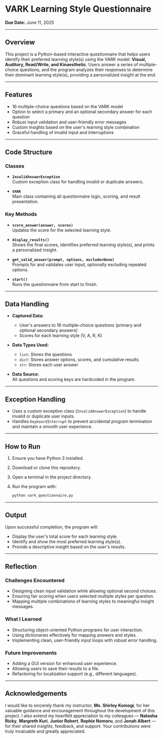 # VARK Learning Style Questionnaire

**Due Date:** June 11, 2025

---

## Overview

This project is a Python-based interactive questionnaire that helps users identify their preferred learning style(s) using the VARK model: **Visual, Auditory, Read/Write, and Kinaesthetic**. Users answer a series of multiple-choice questions, and the program analyzes their responses to determine their dominant learning style(s), providing a personalized insight at the end.

---

## Features

- 16 multiple-choice questions based on the VARK model
- Option to select a primary and an optional secondary answer for each question
- Robust input validation and user-friendly error messages
- Custom insights based on the user's learning style combination
- Graceful handling of invalid input and interruptions

---

## Code Structure

### Classes

- **`InvalidAnswerException`**  
  Custom exception class for handling invalid or duplicate answers.

- **`VARK`**  
  Main class containing all questionnaire logic, scoring, and result presentation.

### Key Methods

- **`score_answer(answer, scores)`**  
  Updates the score for the selected learning style.

- **`display_results()`**  
  Shows the final scores, identifies preferred learning style(s), and prints a personalized insight.

- **`get_valid_answer(prompt, options, exclude=None)`**  
  Prompts for and validates user input, optionally excluding repeated options.

- **`start()`**  
  Runs the questionnaire from start to finish.

---

## Data Handling

- **Captured Data:**
  - User's answers to 16 multiple-choice questions (primary and optional secondary answers)
  - Scores for each learning style (V, A, R, K)

- **Data Types Used:**
  - `list`: Stores the questions
  - `dict`: Stores answer options, scores, and cumulative results
  - `str`: Stores each user answer

- **Data Source:**  
  All questions and scoring keys are hardcoded in the program.

---

## Exception Handling

- Uses a custom exception class (`InvalidAnswerException`) to handle invalid or duplicate user inputs.
- Handles `KeyboardInterrupt` to prevent accidental program termination and maintain a smooth user experience.

---

## How to Run

1. Ensure you have Python 3 installed.
2. Download or clone this repository.
3. Open a terminal in the project directory.
4. Run the program with:

   ```sh
   python vark_questionnaire.py
   ```

---

## Output

Upon successful completion, the program will:
- Display the user's total score for each learning style.
- Identify and show the most preferred learning style(s).
- Provide a descriptive insight based on the user's results.

---

## Reflection

### Challenges Encountered

- Designing clean input validation while allowing optional second choices.
- Ensuring fair scoring when users selected multiple styles per question.
- Mapping multiple combinations of learning styles to meaningful insight messages.

### What I Learned

- Structuring object-oriented Python programs for user interaction.
- Using dictionaries effectively for mapping answers and styles.
- Implementing clean, user-friendly input loops with robust error handling.

### Future Improvements

- Adding a GUI version for enhanced user experience.
- Allowing users to save their results to a file.
- Refactoring for localization support (e.g., different languages).

---

## Acknowledgements

I would like to sincerely thank my instructor, **Ms. Shirley Komogi**, for her valuable guidance and encouragement throughout the development of this project. I also extend my heartfelt appreciation to my colleagues — **Natasha Ricky**, **Margreth Kuri**, **Junior Robert**, **Rophie Nomoru**, and **Jonah Albert** — for their shared insights, feedback, and support. Your contributions were truly invaluable and greatly appreciated.
